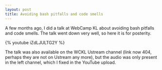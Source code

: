 ```yaml
---
layout: post
title: Avoiding bash pitfalls and code smells
---
```


A few months ago, I did a talk at WebCamp KL about avoiding bash
pitfalls and code smells. The talk went down very well, so here it is for
posterity.


{% youtube iZdLJULTG2Y %}

The talk was also available on the WCKL Ustream channel (link now 404, perhaps
they are not on Ustream any more), but the audio was only present in the left
channel, which I fixed in the YouTube upload.
